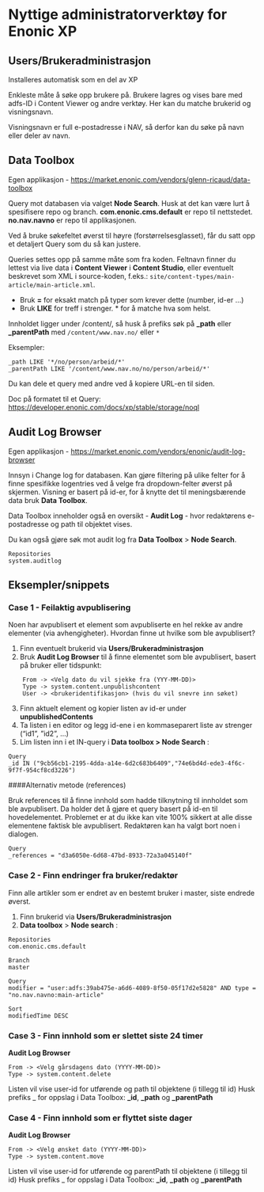 # Nyttige administratorverktøy for Enonic XP


## Users/Brukeradministrasjon
Installeres automatisk som en del av XP

Enkleste måte å søke opp brukere på. Brukere lagres og vises bare med adfs-ID i Content Viewer og andre verktøy.
Her kan du matche brukerid og visningsnavn. 

Visningsnavn er full e-postadresse i NAV, så derfor kan du søke på navn eller deler av navn.


## Data Toolbox
Egen applikasjon - https://market.enonic.com/vendors/glenn-ricaud/data-toolbox

Query mot databasen via valget **Node Search**.
Husk at det kan være lurt å spesifisere repo og branch.
**com.enonic.cms.default** er repo til nettstedet.
**no.nav.navno** er repo til applikasjonen.

Ved å bruke søkefeltet øverst til høyre (forstørrelsesglasset), får du satt opp et detaljert Query som du så kan justere.

Queries settes opp på samme måte som fra koden. Feltnavn finner du lettest via live data i **Content Viewer** i **Content Studio**, eller eventuelt beskrevet som XML i source-koden, f.eks.: `site/content-types/main-article/main-article.xml`.
- Bruk **=** for eksakt match på typer som krever dette (number, id-er …)
- Bruk **LIKE** for treff i strenger. * for å matche hva som helst.

Innholdet ligger under /content/<app-navn>, så husk å prefiks søk på **_path** eller **_parentPath** med `/content/www.nav.no/` eller `*`

Eksempler:
```
_path LIKE '*/no/person/arbeid/*'
_parentPath LIKE '/content/www.nav.no/no/person/arbeid/*'
```

Du kan dele et query med andre ved å kopiere URL-en til siden.

Doc på formatet til et Query:
https://developer.enonic.com/docs/xp/stable/storage/noql


## Audit Log Browser
Egen applikasjon - https://market.enonic.com/vendors/enonic/audit-log-browser

Innsyn i Change log for databasen. Kan gjøre filtering på ulike felter for å finne spesifikke logentries ved å velge fra dropdown-felter øverst på skjermen.
Visning er basert på id-er, for å knytte det til meningsbærende data bruk **Data Toolbox**.

Data Toolbox inneholder også en oversikt - **Audit Log** - hvor redaktørens e-postadresse og path til objektet vises.

Du kan også gjøre søk mot audit log fra **Data Toolbox** > **Node Search**. 
```
Repositories
system.auditlog
```

## Eksempler/snippets

### Case 1 - Feilaktig avpublisering
Noen har avpublisert et element som avpubliserte en hel rekke av andre elementer (via avhengigheter).
Hvordan finne ut hvilke som ble avpublisert?

1. Finn eventuelt brukerid via **Users/Brukeradministrasjon**
2. Bruk **Audit Log Browser** til å finne elementet som ble avpublisert, basert på bruker eller tidspunkt:
```
	From -> <Velg dato du vil sjekke fra (YYY-MM-DD)>
	Type -> system.content.unpublishcontent
	User -> <brukeridentifikasjon> (hvis du vil snevre inn søket)
```
3. Finn aktuelt element og kopier listen av id-er under **unpublishedContents**
4. Ta listen i en editor og legg id-ene i en kommaseparert liste av strenger (“id1”, ”id2”, ...)
5. Lim listen inn i et IN-query i **Data toolbox > Node Search** :

```
Query
_id IN ("9cb56cb1-2195-4dda-a14e-6d2c683b6409","74e6bd4d-ede3-4f6c-9f7f-954cf8cd3226")
```

####Alternativ metode (references)

Bruk references til å finne innhold som hadde tilknytning til innholdet som ble avpublisert.
Da holder det å gjøre et query basert på id-en til hovedelementet.
Problemet er at du ikke kan vite 100% sikkert at alle disse elementene faktisk ble avpublisert. Redaktøren kan ha valgt bort noen i dialogen.

```
Query
_references = "d3a6050e-6d68-47bd-8933-72a3a045140f"
```


### Case 2 - Finn endringer fra bruker/redaktør
Finn alle artikler som er endret av en bestemt bruker i master, siste endrede øverst.

1. Finn brukerid via **Users/Brukeradministrasjon**
2. **Data toolbox** > **Node search** :
```
Repositories
com.enonic.cms.default

Branch
master

Query
modifier = "user:adfs:39ab475e-a6d6-4089-8f50-05f17d2e5828" AND type = "no.nav.navno:main-article"

Sort
modifiedTime DESC
```

### Case 3 - Finn innhold som er slettet siste 24 timer

**Audit Log Browser**
```
From -> <Velg gårsdagens dato (YYYY-MM-DD)>
Type -> system.content.delete
```
Listen vil vise user-id for utførende og path til objektene (i tillegg til id)
Husk prefiks _ for oppslag i Data Toolbox: **_id**, **_path** og **_parentPath**


### Case 4 - Finn innhold som er flyttet siste dager

**Audit Log Browser**
```
From -> <Velg ønsket dato (YYYY-MM-DD)>
Type -> system.content.move
```
Listen vil vise user-id for utførende og parentPath til objektene (i tillegg til id)
Husk prefiks _ for oppslag i Data Toolbox: **_id**, **_path** og **_parentPath**

